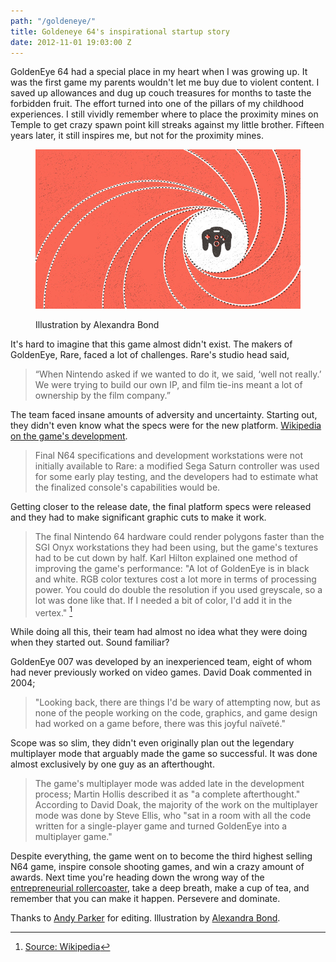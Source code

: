 ```yaml
---
path: "/goldeneye/"
title: Goldeneye 64's inspirational startup story
date: 2012-11-01 19:03:00 Z
---
```


GoldenEye 64 had a special place in my heart when I was growing up. It was the first game my parents wouldn't let me buy due to violent content. I saved up allowances and dug up couch treasures for months to taste the forbidden fruit. The effort turned into one of the pillars of my childhood experiences. I still vividly remember where to place the proximity mines on Temple to get crazy spawn point kill streaks against my little brother. Fifteen years later, it still inspires me, but not for the proximity mines.

<figure>

![Goldeneye](goldeneye.jpg)

<figcaption>Illustration by Alexandra Bond</figcaption>
</figure>

  It's hard to imagine that this game almost didn't exist. The makers of GoldenEye, Rare, faced a lot of challenges. Rare's studio head said,

  > “When Nintendo asked if we wanted to do it, we said, ‘well not really.’ We were trying to build our own IP, and film tie-ins meant a lot of ownership by the film company.”

  The team faced insane amounts of adversity and uncertainty. Starting out, they didn't even know what the specs were for the new platform.  [Wikipedia on the game's development](https://en.wikipedia.org/wiki/GoldenEye_007_%281997_video_game%29#Development).

  > Final N64 specifications and development workstations were not initially available to Rare: a modified Sega Saturn controller was used for some early play testing, and the developers had to estimate what the finalized console's capabilities would be.

  Getting closer to the release date, the final platform specs were released and they had to make significant graphic cuts to make it work.

  > The final Nintendo 64 hardware could render polygons faster than the SGI Onyx workstations they had been using, but the game's textures had to be cut down by half. Karl Hilton explained one method of improving the game's performance: "A lot of GoldenEye is in black and white. RGB color textures cost a lot more in terms of processing power. You could do double the resolution if you used greyscale, so a lot was done like that. If I needed a bit of color, I'd add it in the vertex." [^1]

  While doing all this, their team had almost no idea what they were doing when they started out. Sound familiar?

  GoldenEye 007 was developed by an inexperienced team, eight of whom had never previously worked on video games. David Doak commented in 2004;

  > "Looking back, there are things I'd be wary of attempting now, but as none of the people working on the code, graphics, and game design had worked on a game before, there was this joyful naïveté."

  Scope was so slim, they didn't even originally plan out the legendary multiplayer mode that arguably made the game so successful. It was done almost exclusively by one guy as an afterthought.

  > The game's multiplayer mode was added late in the development process; Martin Hollis described it as "a complete afterthought." According to David Doak, the majority of the work on the multiplayer mode was done by Steve Ellis, who "sat in a room with all the code written for a single-player game and turned GoldenEye into a multiplayer game."

  Despite everything, the game went on to become the third highest selling N64 game, inspire console shooting games, and win a crazy amount of awards. Next time you're heading down the wrong way of the [entrepreneurial rollercoaster](http://www.fourhourworkweek.com/blog/2008/10/03/harnessing-entrepreneurial-manic-depression-making-the-rollercoaster-work-for-you/), take a deep breath, make a cup of tea, and remember that you can make it happen. Persevere and dominate.

  Thanks to [Andy Parker](https://about.me/andylynnparker) for editing. Illustration by [Alexandra Bond](https://alexandra-bond.com/).

[^1]: [Source: Wikipedia](https://en.wikipedia.org/wiki/GoldenEye_007_(1997_video_game))
